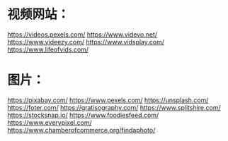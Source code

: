 视频网站：
=======
https://videos.pexels.com/
https://www.videvo.net/
https://www.videezy.com/
https://www.vidsplay.com/
https://www.lifeofvids.com/

图片：
=======
https://pixabay.com/
https://www.pexels.com/
https://unsplash.com/
https://foter.com/
https://gratisography.com/
https://www.splitshire.com/
https://stocksnap.io/
https://www.foodiesfeed.com/
https://www.everypixel.com/
https://www.chamberofcommerce.org/findaphoto/
